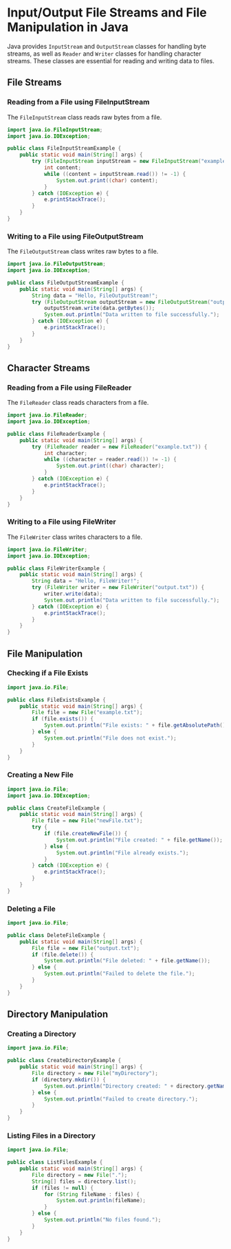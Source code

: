 # Input/Output File Streams and File Manipulation in Java

Java provides `InputStream` and `OutputStream` classes for handling byte streams, as well as `Reader` and `Writer` classes for handling character streams. These classes are essential for reading and writing data to files.

## File Streams

### Reading from a File using FileInputStream

The `FileInputStream` class reads raw bytes from a file.

```java
import java.io.FileInputStream;
import java.io.IOException;

public class FileInputStreamExample {
    public static void main(String[] args) {
        try (FileInputStream inputStream = new FileInputStream("example.txt")) {
            int content;
            while ((content = inputStream.read()) != -1) {
                System.out.print((char) content);
            }
        } catch (IOException e) {
            e.printStackTrace();
        }
    }
}
```

### Writing to a File using FileOutputStream

The `FileOutputStream` class writes raw bytes to a file.

```java
import java.io.FileOutputStream;
import java.io.IOException;

public class FileOutputStreamExample {
    public static void main(String[] args) {
        String data = "Hello, FileOutputStream!";
        try (FileOutputStream outputStream = new FileOutputStream("output.txt")) {
            outputStream.write(data.getBytes());
            System.out.println("Data written to file successfully.");
        } catch (IOException e) {
            e.printStackTrace();
        }
    }
}
```

## Character Streams

### Reading from a File using FileReader

The `FileReader` class reads characters from a file.

```java
import java.io.FileReader;
import java.io.IOException;

public class FileReaderExample {
    public static void main(String[] args) {
        try (FileReader reader = new FileReader("example.txt")) {
            int character;
            while ((character = reader.read()) != -1) {
                System.out.print((char) character);
            }
        } catch (IOException e) {
            e.printStackTrace();
        }
    }
}
```

### Writing to a File using FileWriter

The `FileWriter` class writes characters to a file.

```java
import java.io.FileWriter;
import java.io.IOException;

public class FileWriterExample {
    public static void main(String[] args) {
        String data = "Hello, FileWriter!";
        try (FileWriter writer = new FileWriter("output.txt")) {
            writer.write(data);
            System.out.println("Data written to file successfully.");
        } catch (IOException e) {
            e.printStackTrace();
        }
    }
}
```

## File Manipulation

### Checking if a File Exists

```java
import java.io.File;

public class FileExistsExample {
    public static void main(String[] args) {
        File file = new File("example.txt");
        if (file.exists()) {
            System.out.println("File exists: " + file.getAbsolutePath());
        } else {
            System.out.println("File does not exist.");
        }
    }
}
```

### Creating a New File

```java
import java.io.File;
import java.io.IOException;

public class CreateFileExample {
    public static void main(String[] args) {
        File file = new File("newFile.txt");
        try {
            if (file.createNewFile()) {
                System.out.println("File created: " + file.getName());
            } else {
                System.out.println("File already exists.");
            }
        } catch (IOException e) {
            e.printStackTrace();
        }
    }
}
```

### Deleting a File

```java
import java.io.File;

public class DeleteFileExample {
    public static void main(String[] args) {
        File file = new File("output.txt");
        if (file.delete()) {
            System.out.println("File deleted: " + file.getName());
        } else {
            System.out.println("Failed to delete the file.");
        }
    }
}
```

## Directory Manipulation

### Creating a Directory

```java
import java.io.File;

public class CreateDirectoryExample {
    public static void main(String[] args) {
        File directory = new File("myDirectory");
        if (directory.mkdir()) {
            System.out.println("Directory created: " + directory.getName());
        } else {
            System.out.println("Failed to create directory.");
        }
    }
}
```

### Listing Files in a Directory

```java
import java.io.File;

public class ListFilesExample {
    public static void main(String[] args) {
        File directory = new File(".");
        String[] files = directory.list();
        if (files != null) {
            for (String fileName : files) {
                System.out.println(fileName);
            }
        } else {
            System.out.println("No files found.");
        }
    }
}
```
